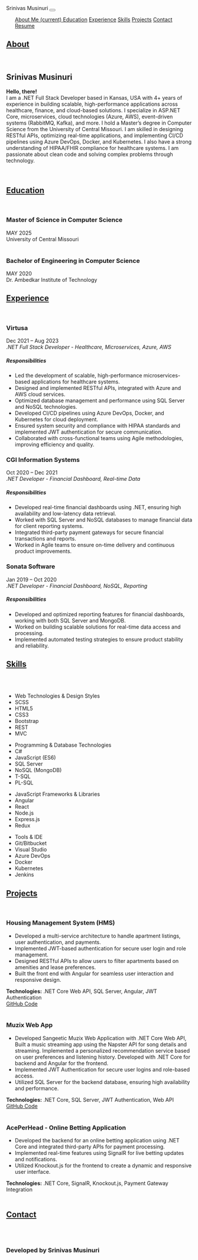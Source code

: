
<html lang="en" prefix="og: http://ogp.me/ns#">

<head>
  <!-- Google tag (gtag.js) -->
  <script async src="https://www.googletagmanager.com/gtag/js?id=G-JT1E5GZ1PY"></script>
  <script>
    window.dataLayer = window.dataLayer || [];
    function gtag() { dataLayer.push(arguments); }
    gtag('js', new Date());

    gtag('config', 'G-JT1E5GZ1PY');
  </script>

  <!-- Required meta tags -->
  <meta charset="utf-8">
  <meta name="viewport" content="width=device-width, initial-scale=1, shrink-to-fit=no">

  <!-- Custom meta tags -->
  <meta property='og:title' content='Srinivas Musinuri' />
  <meta property="og:image" content="https://github.com/srinchow1998/srinchow1998.github.io/blob/main/resources/srinivasmusinuri_image.JPEG" />
  <meta property='og:description'
    content='Hello, there! I am a .NET Full Stack Developer with 4+ years of experience building scalable applications for healthcare, finance, and cloud-based solutions. I specialize in ASP.NET Core, microservices, cloud technologies, and more.' />

  <!-- Favicon -->
  <link rel="apple-touch-icon" sizes="57x57" href="resources/images/favicon/apple-icon-57x57.png">
  <link rel="apple-touch-icon" sizes="60x60" href="resources/images/favicon/apple-icon-60x60.png">
  <link rel="apple-touch-icon" sizes="72x72" href="resources/images/favicon/apple-icon-72x72.png">
  <link rel="apple-touch-icon" sizes="76x76" href="resources/images/favicon/apple-icon-76x76.png">
  <link rel="apple-touch-icon" sizes="114x114" href="resources/images/favicon/apple-icon-114x114.png">
  <link rel="apple-touch-icon" sizes="120x120" href="resources/images/favicon/apple-icon-120x120.png">
  <link rel="apple-touch-icon" sizes="144x144" href="resources/images/favicon/apple-icon-144x144.png">
  <link rel="apple-touch-icon" sizes="152x152" href="resources/images/favicon/apple-icon-152x152.png">
  <link rel="apple-touch-icon" sizes="180x180" href="resources/images/favicon/apple-icon-180x180.png">
  <link rel="icon" type="image/png" sizes="192x192" href="resources/images/favicon/android-icon-192x192.png">
  <link rel="icon" type="image/png" sizes="32x32" href="resources/images/favicon/favicon-32x32.png">
  <link rel="icon" type="image/png" sizes="96x96" href="resources/images/favicon/favicon-96x96.png">
  <link rel="icon" type="image/png" sizes="16x16" href="resources/images/favicon/favicon-16x16.png">
  <link rel="manifest" href="resources/images/favicon/manifest.json">
  <meta name="msapplication-TileColor" content="#ffffff">
  <meta name="msapplication-TileImage" content="/ms-icon-144x144.png">
  <meta name="theme-color" content="#ffffff">

  <!-- Font Awesome CSS -->
  <link rel="stylesheet" href="https://use.fontawesome.com/releases/v5.6.3/css/all.css"
    integrity="sha384-UHRtZLI+pbxtHCWp1t77Bi1L4ZtiqrqD80Kn4Z8NTSRyMA2Fd33n5dQ8lWUE00s/" crossorigin="anonymous">

  <!-- Bootstrap CSS -->
  <link rel="stylesheet" href="https://maxcdn.bootstrapcdn.com/bootstrap/4.0.0/css/bootstrap.min.css"
    integrity="sha384-Gn5384xqQ1aoWXA+058RXPxPg6fy4IWvTNh0E263XmFcJlSAwiGgFAW/dAiS6JXm" crossorigin="anonymous">

  <!-- Custom CSS -->
  <link rel="stylesheet" href="resources/styles/styles.css">

  <title>Hello, there!</title>
</head>

<body>
  <nav class="navbar fixed-top navbar-expand-lg navbar-dark bg-dark">
    <span class="navbar-brand mb-0 h1">Srinivas Musinuri</span>
    <button class="navbar-toggler" type="button" data-toggle="collapse" data-target="#navbarNavDropdown"
      aria-controls="navbarNavDropdown" aria-expanded="false" aria-label="Toggle navigation">
      <span class="navbar-toggler-icon"></span>
    </button>
    <div class="justify-content-end collapse navbar-collapse" id="navbarNavDropdown">
      <ul class="navbar-nav">
        <a class="nav-link" href="#about-me">About Me <span class="sr-only">(current)</span> </a>
        <a class="nav-link" href="#education">Education</a>
        <a class="nav-link" href="#experience">Experience</a>
        <a class="nav-link" href="#skills">Skills</a>
        <a class="nav-link" href="#projects">Projects</a>
        <a class="nav-link" href="#contact">Contact</a>
        <a class="nav-link" href="resources/Srinivas Musinuri_Resume.pdf" target="_blank">Resume</a>
      </ul>
    </div>
  </nav>
  <section id="about-me" class="container">
    <div class="row">
      <h2 class="col-lg-12"> <a href="#about-me" class="section-text-style">About</a> </h2>
    </div>
    <br>
    <div class="row">
      <div class="col-12 col-md-6 col-lg-4 media">
      </div>
      <div class="col-12 col-md-6 col-lg-8 media-body">
        <h1 class="mt-0 text-center">Srinivas Musinuri</h1>
        <p class="text-justify text-size">
          <span> <strong> Hello, there! </strong></span><br>
          I am a .NET Full Stack Developer based in Kansas, USA with 4+ years of experience in building scalable, high-performance applications across healthcare, finance, and cloud-based solutions. 
          I specialize in ASP.NET Core, microservices, cloud technologies (Azure, AWS), event-driven systems (RabbitMQ, Kafka), and more. 
          I hold a Master’s degree in Computer Science from the University of Central Missouri. I am skilled in designing RESTful APIs, optimizing real-time applications, and implementing CI/CD pipelines using Azure DevOps, Docker, and Kubernetes. 
          I also have a strong understanding of HIPAA/FHIR compliance for healthcare systems. 
          I am passionate about clean code and solving complex problems through technology. 
        </p>
      </div>
    </div>
  </section>
  <br>
  <section id="education" class="container">
    <div class="row">
      <h2 class="col-lg-12"><a href="#education" class="section-text-style"> Education </a></h2>
    </div>
    <br>
    <div class="row">
      <div class="col-lg-1"><i class="fas fa-graduation-cap fa-6x"></i></div>
      <div class="col-lg-10 offset-lg-1">
        <div class="row">
          <div class="col-lg-9">
            <h3 class="mb-1">Master of Science in Computer Science</h3>
          </div>
          <div class="col-lg-3 text-right"><span>MAY 2025</span></div>
        </div>
        <span>University of Central Missouri</span>
      </div>
    </div>
    <br>
    <div class="row">
      <div class="col-lg-10 offset-lg-2">
        <div class="row">
          <div class="col-lg-9">
            <h3 class="mb-1">Bachelor of Engineering in Computer Science</h3>
          </div>
          <div class="col-lg-3 text-right"><span>MAY 2020</span></div>
        </div>
        <span>Dr. Ambedkar Institute of Technology</span>
      </div>
    </div>
  </section>

 <section id="experience" class="container">
    <div class="row">
        <h2 class="col-lg-12"><a href="#experience" class="section-text-style"> Experience </a></h2>
    </div>
    <br>
    <div class="row">
        <div class="col-lg-1"><i class="fas fa-briefcase fa-6x"></i></div>
        <div class="col-lg-10 offset-lg-1">
            <div class="row">
                <div class="col-lg-9">
                    <h3 class="mb-1">Virtusa</h3>
                </div>
                <div class="col-lg-3 text-right"><span>Dec 2021 – Aug 2023</span></div>
            </div>
            <address class="mb-style">.NET Full Stack Developer - Healthcare, Microservices, Azure, AWS</address>
            <h5 class="main-color">Responsibilities</h5>
            <ul>
                <li>Led the development of scalable, high-performance microservices-based applications for healthcare systems.</li>
                <li>Designed and implemented RESTful APIs, integrated with Azure and AWS cloud services.</li>
                <li>Optimized database management and performance using SQL Server and NoSQL technologies.</li>
                <li>Developed CI/CD pipelines using Azure DevOps, Docker, and Kubernetes for cloud deployment.</li>
                <li>Ensured system security and compliance with HIPAA standards and implemented JWT authentication for secure communication.</li>
                <li>Collaborated with cross-functional teams using Agile methodologies, improving efficiency and quality.</li>
            </ul>
        </div>
    </div>
    <div class="row">
        <div class="col-lg-10 offset-lg-2">
            <div class="row">
                <div class="col-lg-9">
                    <h3 class="mb-1">CGI Information Systems</h3>
                </div>
                <div class="col-lg-3 text-right"><span>Oct 2020 – Dec 2021</span></div>
            </div>
            <address class="mb-style">.NET Developer - Financial Dashboard, Real-time Data</address>
            <h5 class="main-color">Responsibilities</h5>
            <ul>
                <li>Developed real-time financial dashboards using .NET, ensuring high availability and low-latency data retrieval.</li>
                <li>Worked with SQL Server and NoSQL databases to manage financial data for client reporting systems.</li>
                <li>Integrated third-party payment gateways for secure financial transactions and reports.</li>
                <li>Worked in Agile teams to ensure on-time delivery and continuous product improvements.</li>
            </ul>
        </div>
    </div>
    <div class="row">
        <div class="col-lg-10 offset-lg-2">
            <div class="row">
                <div class="col-lg-9">
                    <h3 class="mb-1">Sonata Software</h3>
                </div>
                <div class="col-lg-3 text-right"><span>Jan 2019 – Oct 2020</span></div>
            </div>
            <address class="mb-style">.NET Developer - Financial Dashboard, NoSQL, Reporting</address>
            <h5 class="main-color">Responsibilities</h5>
            <ul>
                <li>Developed and optimized reporting features for financial dashboards, working with both SQL Server and MongoDB.</li>
                <li>Worked on building scalable solutions for real-time data access and processing.</li>
                <li>Implemented automated testing strategies to ensure product stability and reliability.</li>
            </ul>
        </div>
    </div>
</section>

<section id="skills" class="container">
    <div class="row">
        <h2 class="col-lg-12"><a href="#skills" class="section-text-style"> Skills </a></h2>
    </div>
    <br>
    <div class="row">
        <div class="col-lg-1"><i class="fas fa-flag fa-6x"></i></div>
        <div class="col-lg-10 offset-lg-1">
            <br>
            <div class="row">
                <div class="col-md-3">
                    <ul class="skills">
                        <li class="skills-header">Web Technologies & Design Styles</li>
                        <li class="skills-header-items">SCSS</li>
                        <li class="skills-header-items">HTML5</li>
                        <li class="skills-header-items">CSS3</li>
                        <li class="skills-header-items">Bootstrap</li>
                        <li class="skills-header-items">REST</li>
                        <li class="skills-header-items">MVC</li>
                    </ul>
                </div>
                <div class="col-md-3">
                    <ul class="skills">
                        <li class="skills-header">Programming & Database Technologies</li>
                        <li class="skills-header-items">C#</li>
                        <li class="skills-header-items">JavaScript (ES6)</li>
                        <li class="skills-header-items">SQL Server</li>
                        <li class="skills-header-items">NoSQL (MongoDB)</li>
                        <li class="skills-header-items">T-SQL</li>
                        <li class="skills-header-items">PL-SQL</li>
                    </ul>
                </div>
                <div class="col-md-3">
                    <ul class="skills">
                        <li class="skills-header">JavaScript Frameworks & Libraries</li>
                        <li class="skills-header-items">Angular</li>
                        <li class="skills-header-items">React</li>
                        <li class="skills-header-items">Node.js</li>
                        <li class="skills-header-items">Express.js</li>
                        <li class="skills-header-items">Redux</li>
                    </ul>
                </div>
                <div class="col-md-3">
                    <ul class="skills">
                        <li class="skills-header">Tools & IDE</li>
                        <li class="skills-header-items">Git/Bitbucket</li>
                        <li class="skills-header-items">Visual Studio</li>
                        <li class="skills-header-items">Azure DevOps</li>
                        <li class="skills-header-items">Docker</li>
                        <li class="skills-header-items">Kubernetes</li>
                        <li class="skills-header-items">Jenkins</li>
                    </ul>
                </div>
            </div>
        </div>
    </div>
</section>

<section id="projects" class="container">
    <div class="row">
        <h2 class="col-lg-12"><a href="#projects" class="section-text-style"> Projects </a></h2>
    </div>
    <br>
    <div class="row project-row-mb">
        <div class="col-lg-1"><i class="fas fa-laptop-code fa-6x"></i></div>
        <div class="col-lg-10 offset-lg-1">
            <div class="row">
                <div class="col-lg-10">
                    <h3 class="mb-1">Housing Management System (HMS)</h3>
                    <div class="row">
                        <div class="col-lg-12">
                            <ul class="project-role-mb">
                                <li>Developed a multi-service architecture to handle apartment listings, user authentication, and payments.</li>
                                <li>Implemented JWT-based authentication for secure user login and role management.</li>
                                <li>Designed RESTful APIs to allow users to filter apartments based on amenities and lease preferences.</li>
                                <li>Built the front end with Angular for seamless user interaction and responsive design.</li>
                            </ul>
                        </div>
                    </div>
                    <div class="row">
                        <div class="col-lg-12"><span class="main-color"><strong>Technologies:</strong> .NET Core Web API, SQL Server, Angular, JWT Authentication</span></div>
                    </div>
                    <div class="row">
                        <div class="col-lg-12"><a href="https://github.com/srinchow1998/Sunshine-Apartments" target="_blank">GitHub Code</a></div>
                    </div>
                </div>
                <div class="col-lg-2 text-right"><span></span></div>
            </div>
        </div>
    </div>
</section>
<br/>

  <div class="row project-row-mb">
    <div class="col-lg-10 offset-lg-2">
        <div class="row">
            <div class="col-lg-10">
                <h3 class="mb-1">Muzix Web App </h3>
                <div class="row">
                    <div class="col-lg-12">
                        <ul class="project-role-mb">
                            <li>Developed <span class="text-color">Sangeetic Muzix Web Application</span> with <span class="text-color">.NET Core Web API</span>, Built a music streaming app using the Napster API for song details and streaming. Implemented a personalized recommendation service based on user preferences and listening history. Developed with .NET Core for backend and Angular for the frontend.</li>
                            <li>Implemented <span class="text-color">JWT Authentication</span> for secure user logins and role-based access.</li>
                            <li>Utilized <span class="text-color">SQL Server</span> for the backend database, ensuring high availability and performance.</li>
                        </ul>
                    </div>
                </div>
                <div class="row">
                    <div class="col-lg-12"><span class="main-color"><strong>Technologies:</strong> .NET Core, SQL Server, JWT Authentication, Web API</span></div>
                </div>
                <div class="row">
                    <div class="col-lg-12"><a href="https://github.com/srinchow1998/Sunshine-Apartments" target="_blank"> GitHub Code </a></div>
                </div>
            </div>
            <div class="col-lg-2 text-right"><span></span></div>
        </div>
    </div>
</div>
<br/>

<div class="row project-row-mb">
    <div class="col-lg-10 offset-lg-2">
        <div class="row">
            <div class="col-lg-10">
                <h3 class="mb-1"> AcePerHead - Online Betting Application </h3>
                <div class="row">
                    <div class="col-lg-12">
                        <ul class="project-role-mb">
                            <li>Developed the backend for an <span class="text-color">online betting application</span> using <span class="text-color">.NET Core</span> and integrated third-party APIs for payment processing.</li>
                            <li>Implemented <span class="text-color">real-time features</span> using <span class="text-color">SignalR</span> for live betting updates and notifications.</li>
                            <li>Utilized <span class="text-color">Knockout.js</span> for the frontend to create a dynamic and responsive user interface.</li>
                        </ul>
                    </div>
                </div>
                <div class="row">
                    <div class="col-lg-12"><span class="main-color"><strong>Technologies:</strong> .NET Core, SignalR, Knockout.js, Payment Gateway Integration</span></div>
                </div>
                </div>
            </div>
            <div class="col-lg-2 text-right"><span> </span></div>
        </div>
    </div>

<br>

<section id="contact" class="container">
    <div class="row">
        <h2 class="col-lg-12"><a href="#contact" class="section-text-style"> Contact </a></h2>
    </div>
    <br>
    <div class="row">
        <div class="col-lg-10 offset-lg-2">
            <div class="row">
                <div class="col-4 col-lg-2"><a href="https://www.linkedin.com/in/srinivas-musinuri-b0144b191/" class="social-link"><i class="fab fa-linkedin fa-6x linkedin-color"></i></a></div>
                <div class="col-4 col-lg-2"><a href="https://github.com/srinchow1998" class="social-link"><i class="fab fa-github fa-6x github-color"></i></a></div>
                <div class="col-4 col-lg-2"><a href="mailto:srinivasmusinuri@gmail..com" class="social-link"><i class="fas fa-envelope fa-6x email-color"></i></a></div>
            </div>
        </div>
    </div>
</section>

<br>

<section id="footer" class="container-fluid">
    <div class="row bg-dark footer-container">
        <div class="col-lg-12 text-center">
            <h3 class="text-center footer-color"> Developed by Srinivas Musinuri</h3>
        </div>
    </div>
</section>

<!-- Optional JavaScript -->
<script src="https://code.jquery.com/jquery-3.2.1.slim.min.js"
    integrity="sha384-KJ3o2DKtIkvYIK3UENzmM7KCkRr/rE9/Qpg6aAZGJwFDMVNA/GpGFF93hXpG5KkN"
    crossorigin="anonymous"></script>
<script src="https://cdnjs.cloudflare.com/ajax/libs/popper.js/1.12.9/umd/popper.min.js"
    integrity="sha384-ApNbgh9B+Y1QKtv3Rn7W3mgPxhU9K/ScQsAP7hUibX39j7fakFPskvXusvfa0b4Q"
    crossorigin="anonymous"></script>
<script src="https://maxcdn.bootstrapcdn.com/bootstrap/4.0.0/js/bootstrap.min.js"
    integrity="sha384-JZR6Spejh4U02d8jOt6vLEHfe/JQGiRRSQQxSfFWpi1MquVdAyjUar5+76PVCmYl"
    crossorigin="anonymous"></script>
</body>
</html>

